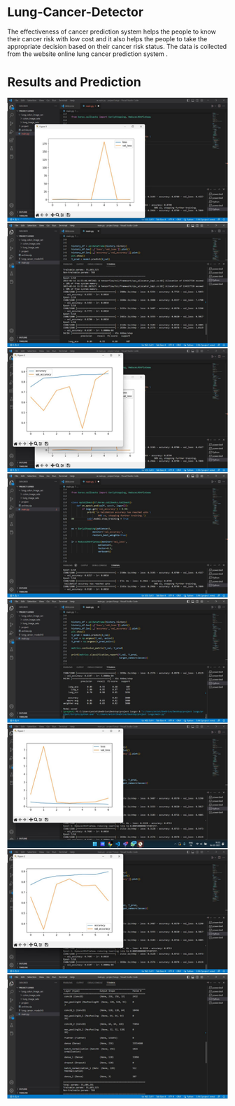 # Lung-Cancer-Detector
<p>The effectiveness of cancer prediction system helps the people to know their cancer risk with low cost and it also helps the people to take the appropriate decision based on their cancer risk status. The data is collected from the website online lung cancer prediction system .</p>

<h1>Results and Prediction</h1>
<img src="output-Result Images/1.jpeg"></img>
<img src="output-Result Images/2.jpeg"></img>
<img src="output-Result Images/3.jpeg"></img>
<img src="output-Result Images/4.jpeg"></img>
<img src="output-Result Images/5.jpeg"></img>
<img src="output-Result Images/6.jpeg"></img>
<img src="output-Result Images/7.jpeg"></img>
<img src="output-Result Images/8.jpeg"></img>
